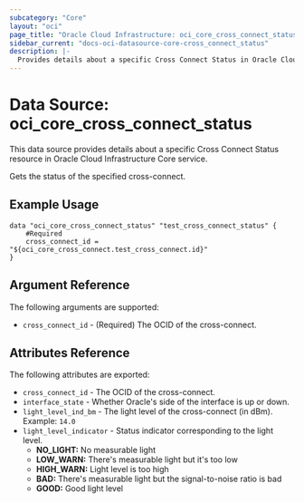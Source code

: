 ```yaml
---
subcategory: "Core"
layout: "oci"
page_title: "Oracle Cloud Infrastructure: oci_core_cross_connect_status"
sidebar_current: "docs-oci-datasource-core-cross_connect_status"
description: |-
  Provides details about a specific Cross Connect Status in Oracle Cloud Infrastructure Core service
---
```


# Data Source: oci_core_cross_connect_status
This data source provides details about a specific Cross Connect Status resource in Oracle Cloud Infrastructure Core service.

Gets the status of the specified cross-connect.


## Example Usage

```hcl
data "oci_core_cross_connect_status" "test_cross_connect_status" {
	#Required
	cross_connect_id = "${oci_core_cross_connect.test_cross_connect.id}"
}
```

## Argument Reference

The following arguments are supported:

* `cross_connect_id` - (Required) The OCID of the cross-connect.


## Attributes Reference

The following attributes are exported:

* `cross_connect_id` - The OCID of the cross-connect.
* `interface_state` - Whether Oracle's side of the interface is up or down.
* `light_level_ind_bm` - The light level of the cross-connect (in dBm).  Example: `14.0` 
* `light_level_indicator` - Status indicator corresponding to the light level.
	* **NO_LIGHT:** No measurable light
	* **LOW_WARN:** There's measurable light but it's too low
	* **HIGH_WARN:** Light level is too high
	* **BAD:** There's measurable light but the signal-to-noise ratio is bad
	* **GOOD:** Good light level 

